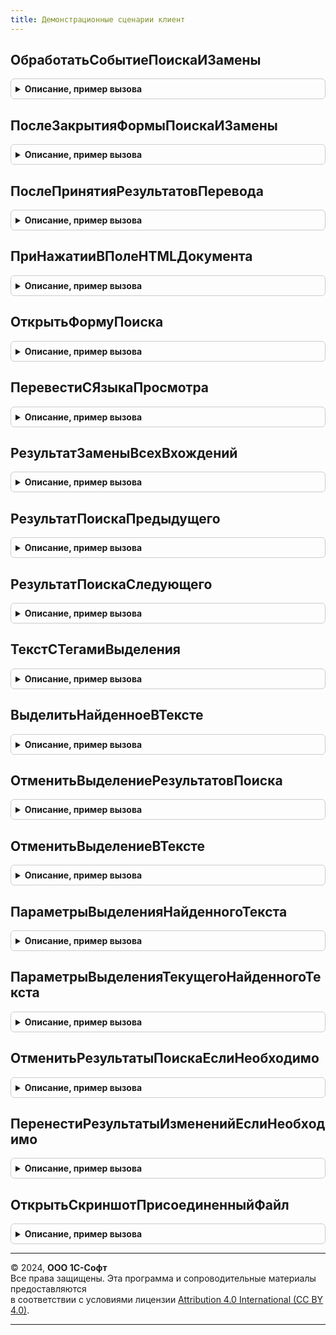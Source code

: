 ```yaml
---
title: Демонстрационные сценарии клиент
---
```



## ОбработатьСобытиеПоискаИЗамены
<details style="margin: 1em 0; padding: 0.5em; border: 1px solid #ccc; border-radius: 6px;">

<summary style="font-weight: bold; cursor: pointer;">Описание, пример вызова</summary>

```bsl

// Обрабатывает событие поиска и замены в формах демонстрационных сценариев
//
// Параметры:
//  ПараметрыСобытия  - см. НовыйПараметрыОповещенияИзмененияПоискаИЗамены
//  Форма             - ФормаКлиентскогоПриложения - форма в которой происходит событие
//
Процедура ОбработатьСобытиеПоискаИЗамены(ПараметрыСобытия, Форма) Экспорт
```

Пример вызова
```bsl
ДемонстрационныеСценарииКлиент.ОбработатьСобытиеПоискаИЗамены(ПараметрыСобытия, Форма) 
```
</details>

## ПослеЗакрытияФормыПоискаИЗамены
<details style="margin: 1em 0; padding: 0.5em; border: 1px solid #ccc; border-radius: 6px;">

<summary style="font-weight: bold; cursor: pointer;">Описание, пример вызова</summary>

```bsl

// Обрабатывает событие закрытия формы и замены
//
// Параметры:
//  Форма  - ФормаКлиентскогоПриложения - форма в которой обрабатывается событие
//
Процедура ПослеЗакрытияФормыПоискаИЗамены(Форма) Экспорт
```

Пример вызова
```bsl
ДемонстрационныеСценарииКлиент.ПослеЗакрытияФормыПоискаИЗамены(Форма) 
```
</details>

## ПослеПринятияРезультатовПеревода
<details style="margin: 1em 0; padding: 0.5em; border: 1px solid #ccc; border-radius: 6px;">

<summary style="font-weight: bold; cursor: pointer;">Описание, пример вызова</summary>

```bsl

// Обрабатывает событие принятия результатов перевода
//
// Параметры:
//  Форма                   - ФормаКлиентскогоПриложения - форма в которой обрабатывается событие
//  Результат               - КодВозвратаДиалога - ответ пользователя на вопрос о принятии результатов перевода
//  ДополнительныеПараметры  - Структура - дополнительные данные события
//
Процедура ПослеПринятияРезультатовПеревода(Форма, Результат, ДополнительныеПараметры) Экспорт
```

Пример вызова
```bsl
ДемонстрационныеСценарииКлиент.ПослеПринятияРезультатовПеревода(Форма, Результат, ДополнительныеПараметры) 
```
</details>

## ПриНажатииВПолеHTMLДокумента
<details style="margin: 1em 0; padding: 0.5em; border: 1px solid #ccc; border-radius: 6px;">

<summary style="font-weight: bold; cursor: pointer;">Описание, пример вызова</summary>

```bsl

// Обрабатывает событие нажатия в поле HTML документа
//
// Параметры:
//  Форма                 - ФормаКлиентскогоПриложения - форма, в которой происходит событие
//  Элемент               - ПолеФормы - поле формы, в которой возникает событие
//  ДанныеСобытия         - Структура - данные события
//  СтандартнаяОбработка  - Булево - признак стандартной обработки события
//
Процедура ПриНажатииВПолеHTMLДокумента(Форма, Элемент, ДанныеСобытия, СтандартнаяОбработка) Экспорт
```

Пример вызова
```bsl
ДемонстрационныеСценарииКлиент.ПриНажатииВПолеHTMLДокумента(Форма, Элемент, ДанныеСобытия, СтандартнаяОбработка) 
```
</details>

## ОткрытьФормуПоиска
<details style="margin: 1em 0; padding: 0.5em; border: 1px solid #ccc; border-radius: 6px;">

<summary style="font-weight: bold; cursor: pointer;">Описание, пример вызова</summary>

```bsl

// Открывает форму поиска и замены в демонстрационных сценариях
//
// Параметры:
//  Форма                   - ФормаКлиентскогоПриложения - форма из которой открывается форма поиска
//
Процедура ОткрытьФормуПоиска(Форма) Экспорт
```

Пример вызова
```bsl
ДемонстрационныеСценарииКлиент.ОткрытьФормуПоиска(Форма) 
```
</details>

## ПеревестиСЯзыкаПросмотра
<details style="margin: 1em 0; padding: 0.5em; border: 1px solid #ccc; border-radius: 6px;">

<summary style="font-weight: bold; cursor: pointer;">Описание, пример вызова</summary>

```bsl

// Выполняет перевод с языка просмотра в форме демонстрационного сценария
//
// Параметры:
//  Форма                     - ФормаКлиентскогоПриложения - форма, в которой выполняется перевод
//  ИсходныйТекст             - Строка - Исходный текст
//  ТекстПеревода             - Строка - Текст, который содержится в реквизите, в который будет помещен перевод
//  ИсходныйЯзык              - Строка - код языка, с которого осуществляется перевод
//  ЯзыкПеревода              - Строка - язык, на который будет выполняется перевод
//  ЭлементСообщенияОбОшибке  - ПолеФормы - поле, для которого будет выводиться сообщение об ошибке
//  Вложения                  - Неопределено, Структура - вложения HTML документа
//
Процедура ПеревестиСЯзыкаПросмотра(Форма, ИсходныйТекст, ТекстПеревода, ИсходныйЯзык, ЯзыкПеревода, ЭлементСообщенияОбОшибке, Вложения = Неопределено) Экспорт
```

Пример вызова
```bsl
ДемонстрационныеСценарииКлиент.ПеревестиСЯзыкаПросмотра(Форма, ИсходныйТекст, ТекстПеревода, ИсходныйЯзык, ЯзыкПеревода, ЭлементСообщенияОбОшибке, Вложения);
```
</details>

## РезультатЗаменыВсехВхождений
<details style="margin: 1em 0; padding: 0.5em; border: 1px solid #ccc; border-radius: 6px;">

<summary style="font-weight: bold; cursor: pointer;">Описание, пример вызова</summary>

```bsl

Функция РезультатЗаменыВсехВхождений(ТекстДляИзменения, ПараметрыСобытия) Экспорт
```

Пример вызова
```bsl
Результат = ДемонстрационныеСценарииКлиент.РезультатЗаменыВсехВхождений(ТекстДляИзменения, ПараметрыСобытия));
```
</details>

## РезультатПоискаПредыдущего
<details style="margin: 1em 0; padding: 0.5em; border: 1px solid #ccc; border-radius: 6px;">

<summary style="font-weight: bold; cursor: pointer;">Описание, пример вызова</summary>

```bsl

Функция РезультатПоискаПредыдущего(ТекстСценария, ПараметрыСобытия) Экспорт
```

Пример вызова
```bsl
Результат = ДемонстрационныеСценарииКлиент.РезультатПоискаПредыдущего(ТекстСценария, ПараметрыСобытия));
```
</details>

## РезультатПоискаСледующего
<details style="margin: 1em 0; padding: 0.5em; border: 1px solid #ccc; border-radius: 6px;">

<summary style="font-weight: bold; cursor: pointer;">Описание, пример вызова</summary>

```bsl

Функция РезультатПоискаСледующего(ТекстСценария, ПараметрыСобытия) Экспорт
```

Пример вызова
```bsl
Результат = ДемонстрационныеСценарииКлиент.РезультатПоискаСледующего(ТекстСценария, ПараметрыСобытия));
```
</details>

## ТекстСТегамиВыделения
<details style="margin: 1em 0; padding: 0.5em; border: 1px solid #ccc; border-radius: 6px;">

<summary style="font-weight: bold; cursor: pointer;">Описание, пример вызова</summary>

```bsl

Функция ТекстСТегамиВыделения(ПараметрыВыделения, ВыделяемыйТекст) Экспорт
```

Пример вызова
```bsl
Результат = ДемонстрационныеСценарииКлиент.ТекстСТегамиВыделения(ПараметрыВыделения, ВыделяемыйТекст));
```
</details>

## ВыделитьНайденноеВТексте
<details style="margin: 1em 0; padding: 0.5em; border: 1px solid #ccc; border-radius: 6px;">

<summary style="font-weight: bold; cursor: pointer;">Описание, пример вызова</summary>

```bsl

Процедура ВыделитьНайденноеВТексте(ТекстДляИзменения, ВыделяемыйТекст, ПозицииНайденногоВТексте) Экспорт
```

Пример вызова
```bsl
ДемонстрационныеСценарииКлиент.ВыделитьНайденноеВТексте(ТекстДляИзменения, ВыделяемыйТекст, ПозицииНайденногоВТексте));
```
</details>

## ОтменитьВыделениеРезультатовПоиска
<details style="margin: 1em 0; padding: 0.5em; border: 1px solid #ccc; border-radius: 6px;">

<summary style="font-weight: bold; cursor: pointer;">Описание, пример вызова</summary>

```bsl

Процедура ОтменитьВыделениеРезультатовПоиска(ТекстДляИзменения, СтрокаПоиска) Экспорт
```

Пример вызова
```bsl
ДемонстрационныеСценарииКлиент.ОтменитьВыделениеРезультатовПоиска(ТекстДляИзменения, СтрокаПоиска));
```
</details>

## ОтменитьВыделениеВТексте
<details style="margin: 1em 0; padding: 0.5em; border: 1px solid #ccc; border-radius: 6px;">

<summary style="font-weight: bold; cursor: pointer;">Описание, пример вызова</summary>

```bsl

Процедура ОтменитьВыделениеВТексте(ТекстДляИзменения, ПараметрыВыделения, СтрокаПоиска) Экспорт
```

Пример вызова
```bsl
ДемонстрационныеСценарииКлиент.ОтменитьВыделениеВТексте(ТекстДляИзменения, ПараметрыВыделения, СтрокаПоиска));
```
</details>

## ПараметрыВыделенияНайденногоТекста
<details style="margin: 1em 0; padding: 0.5em; border: 1px solid #ccc; border-radius: 6px;">

<summary style="font-weight: bold; cursor: pointer;">Описание, пример вызова</summary>

```bsl

Функция ПараметрыВыделенияНайденногоТекста() Экспорт
```

Пример вызова
```bsl
Результат = ДемонстрационныеСценарииКлиент.ПараметрыВыделенияНайденногоТекста());
```
</details>

## ПараметрыВыделенияТекущегоНайденногоТекста
<details style="margin: 1em 0; padding: 0.5em; border: 1px solid #ccc; border-radius: 6px;">

<summary style="font-weight: bold; cursor: pointer;">Описание, пример вызова</summary>

```bsl

Функция ПараметрыВыделенияТекущегоНайденногоТекста() Экспорт
```

Пример вызова
```bsl
Результат = ДемонстрационныеСценарииКлиент.ПараметрыВыделенияТекущегоНайденногоТекста());
```
</details>

## ОтменитьРезультатыПоискаЕслиНеобходимо
<details style="margin: 1em 0; padding: 0.5em; border: 1px solid #ccc; border-radius: 6px;">

<summary style="font-weight: bold; cursor: pointer;">Описание, пример вызова</summary>

```bsl

Процедура ОтменитьРезультатыПоискаЕслиНеобходимо(Форма) Экспорт
```

Пример вызова
```bsl
ДемонстрационныеСценарииКлиент.ОтменитьРезультатыПоискаЕслиНеобходимо(Форма));
```
</details>

## ПеренестиРезультатыИзмененийЕслиНеобходимо
<details style="margin: 1em 0; padding: 0.5em; border: 1px solid #ccc; border-radius: 6px;">

<summary style="font-weight: bold; cursor: pointer;">Описание, пример вызова</summary>

```bsl

Процедура ПеренестиРезультатыИзмененийЕслиНеобходимо(Форма) Экспорт
```

Пример вызова
```bsl
ДемонстрационныеСценарииКлиент.ПеренестиРезультатыИзмененийЕслиНеобходимо(Форма));
```
</details>

## ОткрытьСкриншотПрисоединенныйФайл
<details style="margin: 1em 0; padding: 0.5em; border: 1px solid #ccc; border-radius: 6px;">

<summary style="font-weight: bold; cursor: pointer;">Описание, пример вызова</summary>

```bsl

Процедура ОткрытьСкриншотПрисоединенныйФайл(Ссылка, Форма) Экспорт
```

Пример вызова
```bsl
ДемонстрационныеСценарииКлиент.ОткрытьСкриншотПрисоединенныйФайл(Ссылка, Форма) 
```
</details>

---

© 2024, **ООО 1С-Софт**  
Все права защищены. Эта программа и сопроводительные материалы предоставляются  
в соответствии с условиями лицензии [Attribution 4.0 International (CC BY 4.0)](https://creativecommons.org/licenses/by/4.0/legalcode).

---
